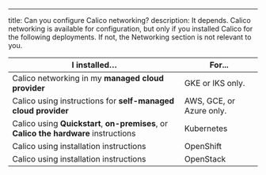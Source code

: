 ---
title: Can you configure Calico networking?
description: It depends. Calico networking is available for configuration, but only if you installed Calico for the following deployments. If not, the Networking section is not relevant to you. 

| I installed…                                                 | For...                   |
| ------------------------------------------------------------ | ------------------------ |
| Calico networking in my **managed cloud provider**           | GKE or IKS only.         |
| Calico using instructions for **self-managed cloud provider** | AWS, GCE, or Azure only. |
| Calico using **Quickstart**, **on-premises**, or **Calico the hardware** instructions | Kubernetes               |
| Calico using installation instructions                       | OpenShift                |
| Calico using installation instructions                       | OpenStack                |